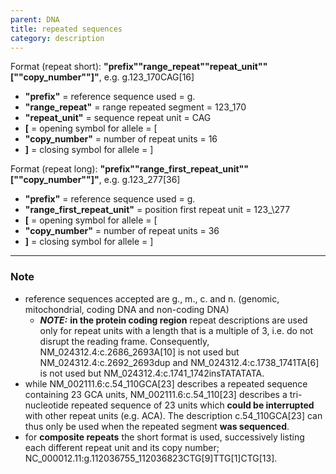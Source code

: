 ```yaml
---
parent: DNA
title: repeated sequences
category: description
---
```


Format (repeat short):   **"prefix""range_repeat""repeat_unit""[""copy_number""]"**,  e.g. g.123\_170CAG[16]

*	**"prefix"**  =  reference sequence used  =  g.<br>
*	**"range_repeat"**  =  range repeated segment  =  123\_170<br>
*	**"repeat_unit"**  =  sequence repeat unit  =  CAG<br>
*	**[**  =  opening symbol for allele  =  [<br>
*	**"copy_number"**  =  number of repeat units  =  16<br>
*	**]**  =  closing symbol for allele  =  ]

Format (repeat long):   **"prefix""range_first_repeat_unit""[""copy_number""]"**,  e.g. g.123\_277[36]

*	**"prefix"**  =  reference sequence used  =  g.<br>
*	**"range_first_repeat_unit"**  =  position first repeat unit  =  123_\277<br>
*	**[**  =  opening symbol for allele  =  [<br>
*	**"copy_number"**  =  number of repeat units  =  36<br>
*	**]**  =  closing symbol for allele  =  ]

---

### Note

*	reference sequences accepted are g., m., c. and n. (genomic, mitochondrial, coding DNA and non-coding DNA)
	*	_**NOTE:**_ **in the protein coding region** repeat descriptions are used only for repeat units with a length that is a multiple of 3, i.e. do not disrupt the reading frame. Consequently, NM\_024312.4:c.2686_2693A[10] is not used but NM\_024312.4:c.2692_2693dup and NM\_024312.4:c.1738_1741TA[6] is not used but NM\_024312.4:c.1741\_1742insTATATATA.
*	while NM\_002111.6:c.54\_110GCA[23] describes a repeated sequence containing 23 GCA units, NM\_002111.6:c.54\_110[23] describes a tri-nucleotide repeated sequence of 23 units which **could be interrupted** with other repeat units (e.g. ACA). The description c.54\_110GCA[23] can thus only be used when the repeated segment **was sequenced**.
*	for **composite repeats** the short format is used, successively listing each different repeat unit and its copy number; NC\_000012.11:g.112036755\_112036823CTG[9]TTG[1]CTG[13].
